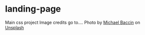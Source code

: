 # landing-page
Main css project
Image credits go to....
Photo by <a href="https://unsplash.com/@michaelbaccin?utm_content=creditCopyText&utm_medium=referral&utm_source=unsplash">Michael Baccin</a> on <a href="https://unsplash.com/photos/a-yellow-house-with-a-mountain-in-the-background-ZcIquAS0T-I?utm_content=creditCopyText&utm_medium=referral&utm_source=unsplash">Unsplash</a>
  